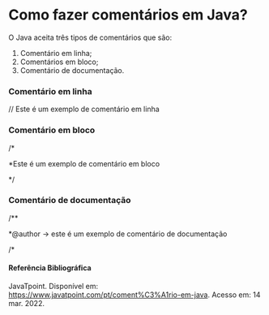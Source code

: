 <h1>Como fazer comentários em Java?</h1>

O Java aceita três tipos de comentários que são:

1. Comentário em linha;
2. Comentários em bloco;
3. Comentário de documentação.

<h3>Comentário em linha</h3>

// Este é um exemplo de comentário em linha

<h3>Comentário em bloco</h3>

/*

*Este é um exemplo de comentário em bloco

*/

<h3>Comentário de documentação</h3>

/**

*@author -> este é um exemplo de comentário de documentação

/*



<h4>Referência Bibliográfica</h4>

JavaTpoint. Disponível em: https://www.javatpoint.com/pt/coment%C3%A1rio-em-java. Acesso em: 14 mar. 2022.
